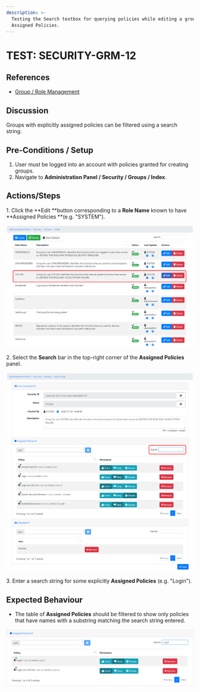 ```yaml
---
description: >-
  Testing the Search textbox for querying policies while editing a group's
  Assigned Policies.
---
```


# TEST: SECURITY-GRM-12

## References

* [Group / Role Management](../../../../../../operations/system-administration/security-administration/group-role-management.md)

## Discussion

Groups with explicitly assigned policies can be filtered using a search string.&#x20;

## Pre-Conditions / Setup

1. User must be logged into an account with policies granted for creating groups.
2. Navigate to **Administration Panel / Security / Groups / Index**.&#x20;

## Actions/Steps

1\. Click the **Edit **button corresponding to a **Role Name** known to have **Assigned Policies **(e.g. "SYSTEM").

![](<../../../../../../.gitbook/assets/image (377).png>)

2\. Select the **Search** bar in the top-right corner of the **Assigned Policies** panel.

![](<../../../../../../.gitbook/assets/image (363).png>)

3\. Enter a search string for some explicitly **Assigned Policies** (e.g. "Login").

## Expected Behaviour

* The table of **Assigned Policies** should be filtered to show only policies that have names with a substring matching the search string entered.&#x20;

![](<../../../../../../.gitbook/assets/image (362).png>)
